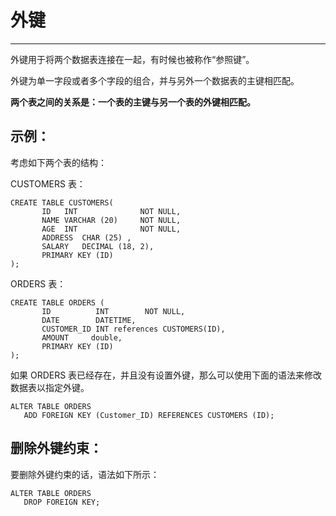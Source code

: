 # 外键 #

----------

外键用于将两个数据表连接在一起，有时候也被称作“参照键”。

外键为单一字段或者多个字段的组合，并与另外一个数据表的主键相匹配。

**两个表之间的关系是：一个表的主键与另一个表的外键相匹配。**

## 示例： ##

考虑如下两个表的结构：

CUSTOMERS 表：

	CREATE TABLE CUSTOMERS(
	       ID   INT              NOT NULL,
	       NAME VARCHAR (20)     NOT NULL,
	       AGE  INT              NOT NULL,
	       ADDRESS  CHAR (25) ,
	       SALARY   DECIMAL (18, 2),       
	       PRIMARY KEY (ID)
	);

ORDERS 表：

	CREATE TABLE ORDERS (
	       ID          INT        NOT NULL,
	       DATE        DATETIME, 
	       CUSTOMER_ID INT references CUSTOMERS(ID),
	       AMOUNT     double,
	       PRIMARY KEY (ID)
	);

如果 ORDERS 表已经存在，并且没有设置外键，那么可以使用下面的语法来修改数据表以指定外键。

	ALTER TABLE ORDERS 
	   ADD FOREIGN KEY (Customer_ID) REFERENCES CUSTOMERS (ID);

## 删除外键约束： ##

要删除外键约束的话，语法如下所示：

	ALTER TABLE ORDERS
	   DROP FOREIGN KEY;
